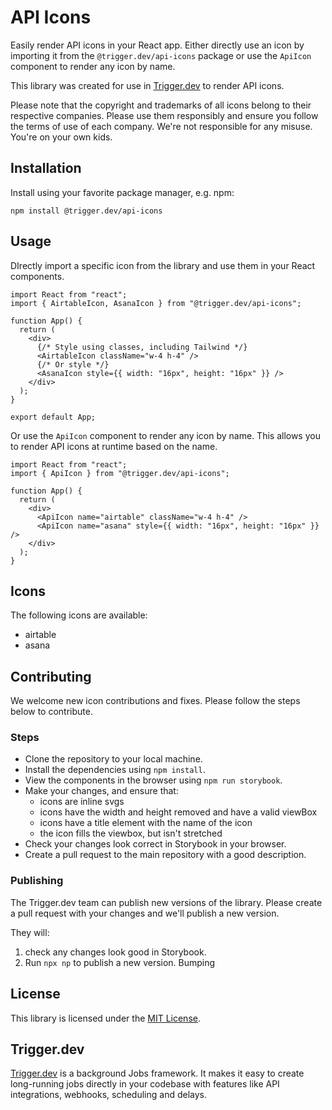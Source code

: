 # API Icons

Easily render API icons in your React app. Either directly use an icon by importing it from the `@trigger.dev/api-icons` package or use the `ApiIcon` component to render any icon by name.

This library was created for use in [Trigger.dev](https://trigger.dev) to render API icons.

Please note that the copyright and trademarks of all icons belong to their respective companies. Please use them responsibly and ensure you follow the terms of use of each company. We're not responsible for any misuse. You're on your own kids.

## Installation

Install using your favorite package manager, e.g. npm:

```
npm install @trigger.dev/api-icons
```

## Usage

DIrectly import a specific icon from the library and use them in your React components.

```tsx
import React from "react";
import { AirtableIcon, AsanaIcon } from "@trigger.dev/api-icons";

function App() {
  return (
    <div>
      {/* Style using classes, including Tailwind */}
      <AirtableIcon className="w-4 h-4" />
      {/* Or style */}
      <AsanaIcon style={{ width: "16px", height: "16px" }} />
    </div>
  );
}

export default App;
```

Or use the `ApiIcon` component to render any icon by name. This allows you to render API icons at runtime based on the name.

```tsx
import React from "react";
import { ApiIcon } from "@trigger.dev/api-icons";

function App() {
  return (
    <div>
      <ApiIcon name="airtable" className="w-4 h-4" />
      <ApiIcon name="asana" style={{ width: "16px", height: "16px" }} />
    </div>
  );
}
```

## Icons

The following icons are available:

- airtable
- asana

## Contributing

We welcome new icon contributions and fixes. Please follow the steps below to contribute.

### Steps

- Clone the repository to your local machine.
- Install the dependencies using `npm install`.
- View the components in the browser using `npm run storybook`.
- Make your changes, and ensure that:
  - icons are inline svgs
  - icons have the width and height removed and have a valid viewBox
  - icons have a title element with the name of the icon
  - the icon fills the viewbox, but isn't stretched
- Check your changes look correct in Storybook in your browser.
- Create a pull request to the main repository with a good description.

### Publishing

The Trigger.dev team can publish new versions of the library. Please create a pull request with your changes and we'll publish a new version.

They will:

1. check any changes look good in Storybook.
2. Run `npx np` to publish a new version. Bumping

## License

This library is licensed under the [MIT License](https://github.com/triggerdotdev/api-icons/blob/main/license).

## Trigger.dev

[Trigger.dev](https://trigger.dev) is a background Jobs framework. It makes it easy to create long-running jobs directly in your codebase with features like API integrations, webhooks, scheduling and delays.
